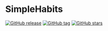 # SimpleHabits

[![GitHub release](https://img.shields.io/github/release/renpen/SimpleHabits.svg)](https://badge.fury.io/gh/renpen%2FSimpleHabits)
[![GitHub tag](https://img.shields.io/github/tag/renpen/SimpleHabits.svg)](https://github.com/renpen/SimpleHabits)
[![GitHub stars](https://img.shields.io/github/stars/renpen/SimpleHabits.svg)](https://github.com/renpen/SimpleHabits/stargazers)

